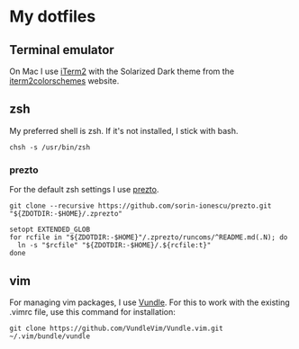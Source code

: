 # My dotfiles

## Terminal emulator

On Mac I use [iTerm2](https://www.iterm2.com/) with the Solarized Dark theme from the [iterm2colorschemes](http://iterm2colorschemes.com/) website.

## zsh

My preferred shell is zsh. If it's not installed, I stick with bash.

    chsh -s /usr/bin/zsh

### prezto

For the default zsh settings I use [prezto](https://github.com/sorin-ionescu/prezto).

    git clone --recursive https://github.com/sorin-ionescu/prezto.git "${ZDOTDIR:-$HOME}/.zprezto"

    setopt EXTENDED_GLOB
    for rcfile in "${ZDOTDIR:-$HOME}"/.zprezto/runcoms/^README.md(.N); do
      ln -s "$rcfile" "${ZDOTDIR:-$HOME}/.${rcfile:t}"
    done

## vim

For managing vim packages, I use [Vundle](https://github.com/VundleVim/Vundle.vim). For this to work with the existing .vimrc file, use this command for installation:

    git clone https://github.com/VundleVim/Vundle.vim.git ~/.vim/bundle/vundle
